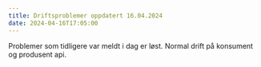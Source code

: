 ```yaml
---
title: Driftsproblemer oppdatert 16.04.2024
date: 2024-04-16T17:05:00
---
```

Problemer som tidligere var meldt i dag er løst. Normal drift på konsument og produsent api.
